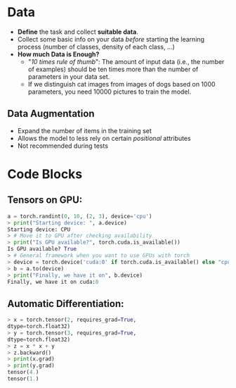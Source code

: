 # Data
- **Define** the task and collect **suitable data**.
- Collect some basic info on your data *before* starting the learning process (number of classes, density of each class, ...)
- **How much Data is Enough?**
	- "*10 times rule of thumb*": The amount of input data (i.e., the number of examples) should be ten times more than the number of parameters in your data set.
	- If we distinguish cat images from images of dogs based on 1000 parameters, you need 10000 pictures to train the model.
## Data Augmentation
- Expand the number of items in the training set
- Allows the model to less rely on certain *positional* attributes
- Not recommended during tests

# Code Blocks
## Tensors on GPU:
```python
a = torch.randint(0, 10, (2, 3), device='cpu')
> print("Starting device: ", a.device)
Starting device: CPU
> # Move it to GPU after checking availability
> print("Is GPU available?", torch.cuda.is_available())
Is GPU available? True
> # General framework when you want to use GPUs with torch
> device = torch.device('cuda:0' if torch.cuda.is_available() else "cpu")
> b = a.to(device)
> print("Finally, we have it on", b.device)
Finally, we have it on cuda:0
```
## Automatic Differentiation:
```python
> x = torch.tensor(2, requires_grad=True,
dtype=torch.float32)
> y = torch.tensor(3, requires_grad=True,
dtype=torch.float32)
> z = x * x + y
> z.backward()
> print(x.grad)
> print(y.grad)
tensor(4.)
tensor(1.)
```